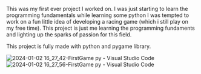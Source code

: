 This was my first ever project I worked on. I was just starting to learn the programming fundamentals while learning some python I was tempted to work
on a fun little idea of developing a racing game (which i still play on my free time). This project is just me learning the programming fundaments and
lighting up the sparks of passion for this field.

This project is fully made with python and pygame library.

![2024-01-02 16_27_42-FirstGame py - Visual Studio Code](https://github.com/rishavPoudelZ/car-game/assets/154069771/11108d98-bd8c-46a3-bc59-7611e66c07b9)
![2024-01-02 16_27_56-FirstGame py - Visual Studio Code](https://github.com/rishavPoudelZ/car-game/assets/154069771/09911859-5ce5-479d-85f8-442c269171eb)

